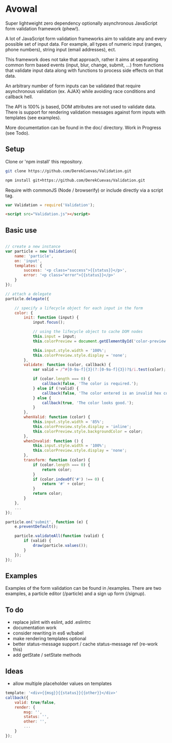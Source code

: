 # Avowal
Super lightweight zero dependency optionally asynchronous JavaScript form validation framework (phew!).

A lot of JavaScript form validation frameworks aim to validate any and every possible set of input data. For example, all types of numeric input (ranges, phone numbers), string input (email addresses), ect.

This framework does not take that approach, rather it aims at separating common form based events (input, blur, change, submit, ...) from functions that validate input data along with functions to process side effects on that data.

An arbitrary number of form inputs can be validated that require asynchronous validation (ex. AJAX) while avoiding race conditions and callback hell.

The API is 100% js based, DOM attributes are not used to validate data. There is support for rendering validation messages against form inputs with templates (see examples).

More documentation can be found in the doc/ directory. Work in Progress (see Todo).

## Setup
Clone or 'npm install' this repository.

```sh
git clone https://github.com/DerekCuevas/Validation.git
```

```sh
npm install git+https://github.com/DerekCuevas/Validation.git
```

Require with commonJS (Node / browserify) or include directly via a script tag.

```javascript
var Validation = require('Validation');
```

```html
<script src="Validation.js"></script>
```

## Basic use

```javascript

// create a new instance
var particle = new Validation({
    name: 'particle',
    on: 'input',
    templates: {
        success: '<p class="success">{{status}}</p>',
        error: '<p class="error">{{status}}</p>'
    }
});

// attach a delegate
particle.delegate({

    // specify a lifecycle object for each input in the form
    color: {
        init: function (input) {
            input.focus();

            // using the lifecycle object to cache DOM nodes
            this.input = input;
            this.colorPreview = document.getElementById('color-preview');

            this.input.style.width = '100%';
            this.colorPreview.style.display = 'none';
        },
        validate: function (color, callback) {
            var valid = /^#[0-9a-f]{3}(?:[0-9a-f]{3})?$/i.test(color);

            if (color.length === 0) {
                callback(false, 'The color is required.');
            } else if (!valid) {
                callback(false, 'The color entered is an invalid hex color.');
            } else {
                callback(true, 'The color looks good.');
            }
        },
        whenValid: function (color) {
            this.input.style.width = '85%';
            this.colorPreview.style.display = 'inline';
            this.colorPreview.style.backgroundColor = color;
        },
        whenInvalid: function () {
            this.input.style.width = '100%';
            this.colorPreview.style.display = 'none';
        },
        transform: function (color) {
            if (color.length === 0) {
                return color;
            }
            if (color.indexOf('#') !== 0) {
                return '#' + color;
            }
            return color;
        }
    },
    ...
});

particle.on('submit', function (e) {
    e.preventDefault();

    particle.validateAll(function (valid) {
        if (valid) {
            draw(particle.values());
        }
    });
});
```

## Examples
Examples of the form validation can be found in /examples. There are two examples, a particle editor (/particle) and a sign up form (/signup).

## To do
- replace jslint with eslint, add .eslintrc
- documentation work
- consider rewriting in es6 w/babel
- make rendering templates optional
- better status-message support / cache status-message ref (re-work this)
- add getState / setState methods

## Ideas
- allow multiple placeholder values on templates

```javascript
template: '<div>{{msg}}{{status}}{{other}}</div>'
callback({
    valid: true/false,
    render: {
        msg: '',
        status: '',
        other: '',
        ...
    }
});
```
